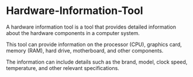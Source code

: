 # Hardware-Information-Tool
A hardware information tool is a tool that provides detailed information about the hardware components in a computer system. 

This tool can provide information on the processor (CPU), graphics card, memory (RAM), hard drive, motherboard, and other components.

The information can include details such as the brand, model, clock speed, temperature, and other relevant specifications.
